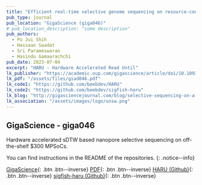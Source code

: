 ```yaml
---
title: "Efficient real-time selective genome sequencing on resource-constrained devices"
pub_type: journal
pub_location: "GigaScience (giga046)"
# pub_location_description: "some description"
pub_authors:
  - Po Jui Shih
  - Hassaan Saadat
  - Sri Parameswaran
  - Hasindu Gamaarachchi
pub_date: 2023-07-04
excerpt: "HARU - Hardware Accelerated Read Until"
lk_publisher: "https://academic.oup.com/gigascience/article/doi/10.1093/gigascience/giad046/7217084"
lk_pdf: "/assets/files/giad046.pdf"
lk_code1: "https://github.com/beebdev/HARU"
lk_code2: "https://github.com/beebdev/sigfish-haru"
lk_blog: "http://gigasciencejournal.com/blog/selective-sequencing-on-a-shoestring-the-300-haru-system/"
lk_association: "/assets/images/logo/unsw.png"
---
```


## GigaScience - giga046

<!-- ## "Efficient real-time selective genome sequencing on resource-constrained devices." -->

Hardware accelerated sDTW based nanopore selective sequencing on off-the-shelf $300 MPSoCs.

You can find instructions in the README of the repositories.
{: .notice--info}

[GigaScience](https://academic.oup.com/gigascience/article/doi/10.1093/gigascience/giad046/7217084?login=false){: .btn .btn--inverse}
[PDF](/assets/files/giad046.pdf){: .btn .btn--inverse}
[HARU (Github)](https://github.com/beebdev/HARU){: .btn .btn--inverse}
[sigfish-haru (Github)](https://github.com/beebdev/sigfish-haru){: .btn .btn--inverse}
